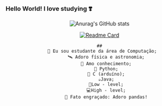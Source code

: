 ### Hello World! I love studying ❣️

<!--
**JuJubali/JuJubali** is a ✨ _special_ ✨ repository because its `README.md` (this file) appears on your GitHub profile.

Here are some ideas to get you started:

-->
<div align="center">

 ![Anurag's GitHub stats](https://github-readme-stats.vercel.app/api?username=Jujubali&theme=dark&show_icons=true)
 
  [![Readme Card](https://github-readme-stats.vercel.app/api/pin/?username=JuJubali&repo=Mathlove)](https://github.com/JuJubali/Mathlove)
 
    ##
         🔭 Eu sou estudante da área de Computação;   
         🛰️ Adoro física e astronomia;
         💓 Amo conhecimento;
         🐍 Python;
         🤖 C (arduíno);
         ☕Java;
         🤖Low - level;
         💻High - level;
         🐼 Fato engraçado: Adoro pandas!

</div>
